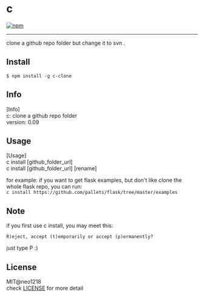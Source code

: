 # c
[![npm](https://img.shields.io/npm/v/c-clone.svg?maxAge=2592000)](https://www.npmjs.com/package/c-clone)
<hr/>
clone a github repo folder but change it to svn .

## Install

```$ npm install -g c-clone```

## Info
[Info] <br/>
    c: clone a github repo folder <br/>
    version: 0.09 <br/>

## Usage
[Usage] <br/>
    c install [github_folder_url] <br/>
    c install [github_folder_url] [rename] <br/>

for example: if you want to get flask examples, but don't like clone the whole flask repo,
you can run: <br/>
```c install https://github.com/pallets/flask/tree/master/examples```

## Note
if you first use c install, you may meet this:

    R)eject, accept (t)emporarily or accept (p)ermanently?

just type P :)

## License
MIT@neo1218<br/>
check [LICENSE](https://github.com/neo1218/c/blob/master/LICENSE) for more detail

